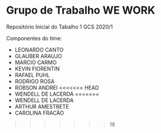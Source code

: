 # Grupo de Trabalho WE WORK
Repositório Inicial do Tabalho 1 GCS 2020/1

Componentes do time:
- LEONARDO CANTO
- GLAUBER ARAUJO
- MARCIO CARMO
- KEVIN FIORENTIN
- RAFAEL PUHL
- RODRIGO ROSA
- ROBSON ANDREI
<<<<<<< HEAD
- WENDELL DE LACERDA
=======
- WENDELL DE LACERDA
- ARTHUR AMESTRETE
- CAROLINA FRACÃO
>>>>>>> 18
